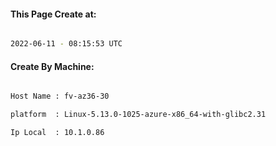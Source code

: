 
   
#### This Page Create at:

```bash

2022-06-11 - 08:15:53 UTC

```

#### Create By Machine:

```bash

Host Name : fv-az36-30

platform  : Linux-5.13.0-1025-azure-x86_64-with-glibc2.31

Ip Local  : 10.1.0.86

```

